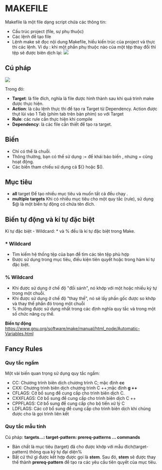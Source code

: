 # MAKEFILE 

 Makefile là một file dạng script chứa các thông tin:
+    Cấu trúc project (file, sự phụ thuộc)
+   Các lệnh để tạo file
+   Lệnh make sẽ đọc nội dung Makefile, hiểu kiến trúc của project và thực thi các lệnh.
Ví dụ : khi một phần phụ thuộc nào của một tệp thay đổi thì tệp sẽ được biên dịch lại:
![](https://makefiletutorial.com/assets/dependency_graph.png)

## Cú pháp
![](https://hocarm.org/content/images/2020/04/makefilerule-e1489805882799.png)

Trong đó:
+ **Target**: là file đích, nghĩa là file được hình thành sau khi quá trình make được thực hiện.
+ **Action**: là câu lệnh thực thi để tạo ra Target từ Dependency. Action được thụt lùi vào 1 Tab (phím tab trên bàn phím) so với Target
+ **Rule**: các rule cần thực hiện khi compile
+ **Dependency**: là các file cần thiết để tạo ra target.
## Biến
- Chỉ có thể là chuỗi.
- Thông thường, bạn có thể sử dụng := để khái báo biến , nhưng = cũng hoạt động.
- Các biến tham chiếu sử dụng cả ${} hoặc $().

## Mục tiêu 
- **all** target 
 Để tạo nhiều mục tiêu và muốn tất cả đều chạy .
 - **multiple targets**
Khi có nhiều mục tiêu cho một quy tắc (rule), sử dụng $@ là một biến tự động có chứa tên đích.

## Biến tự động và kí tự đặc biệt
 Kí tự đặc biệt - Wildcard:  * và % đều là kí tự đặc biệt trong Make.

### * Wildcard 
- Tìm kiếm hệ thống tệp của bạn để tìm các tên tệp phù hợp
- Được sử dụng trong mục tiêu, điều kiện tiên quyết hoặc trong hàm kí tự đặc biệt.
### % Wildcard
- Khi được sử dụng ở chế độ "đối sánh", nó khớp với một hoặc nhiều ký tự trong một chuỗi.
- Khi được sử dụng ở chế độ "thay thế", nó sẽ lấy phần gốc được so khớp và thay thế phần đó trong một chuỗi
- % thường được sử dụng nhất trong các định nghĩa quy tắc và trong một số chức năng cụ thể.

**Biến tự động** 
https://www.gnu.org/software/make/manual/html_node/Automatic-Variables.html 
## Fancy Rules
### Quy tắc ngầm 
Một vài biến quan trọng sử dụng quy tắc ngầm: 
+ CC: Chương trình biên dịch chương trình C; mặc định **cc**
+  CXX: Chương trình biên dịch chương trình C ++;mặc định **g ++**
+ CFLAGS: Cờ bổ sung để cung cấp cho trình biên dịch C.
+ CXXFLAGS: Cờ bổ sung để cung cấp cho trình biên dịch C ++
+ CPPFLAGS: Cờ bổ sung để cung cấp cho bộ tiền xử lý C
+ LDFLAGS: Các cờ bổ sung để cung cấp cho trình biên dịch khi chúng được cho là gọi trình liên kết
### Quy tắc mẫu tính
Cú pháp:
**targets...: target-pattern: prereq-patterns ... 
commands**

+ Bản chất là mục tiêu (target) đã cho được khớp với mẫu đích(target- pattern)  thông qua ký tự đại diện%
+ Bất cứ thứ gì được kết hợp được gọi là **stem**. Sau đó, **stem** sẽ được thay thế thành **prereq-pattern** để tạo ra các yêu cầu tiên quyết của mục tiêu.
